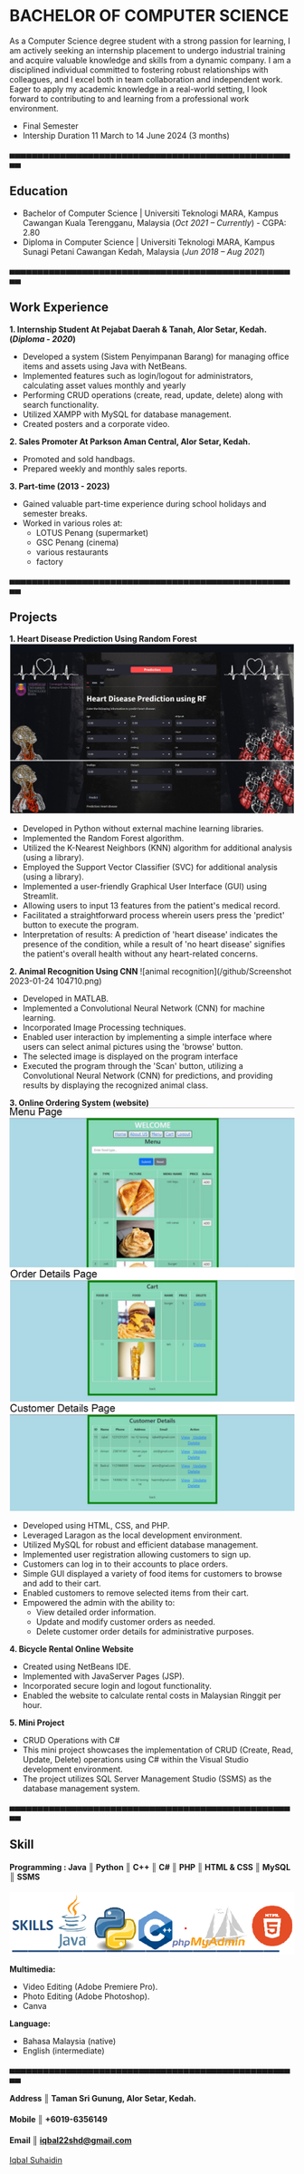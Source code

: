# BACHELOR OF COMPUTER SCIENCE
As a Computer Science degree student with a strong passion for learning, I am actively seeking an internship placement to undergo industrial training and acquire valuable knowledge and skills from a dynamic company. I am a disciplined individual committed to fostering robust relationships with colleagues, and I excel both in team collaboration and independent work. Eager to apply my academic knowledge in a real-world setting, I look forward to contributing to and learning from a professional work environment.
- Final Semester
- Intership Duration 11 March to 14 June 2024 (3 months)

▄▄▄▄▄▄▄▄▄▄▄▄▄▄▄▄▄▄▄▄▄▄▄▄▄▄▄▄▄▄▄▄▄▄▄▄▄▄▄▄▄▄▄▄▄▄▄▄▄▄▄▄
## Education
- Bachelor of Computer Science | Universiti Teknologi MARA, Kampus Cawangan Kuala Terengganu, Malaysia (_Oct 2021 – Currently_) - CGPA: 2.80
- Diploma in Computer Science	| Universiti Teknologi MARA, Kampus Sunagi Petani Cawangan Kedah, Malaysia (_Jun 2018 – Aug 2021_) 
          
▄▄▄▄▄▄▄▄▄▄▄▄▄▄▄▄▄▄▄▄▄▄▄▄▄▄▄▄▄▄▄▄▄▄▄▄▄▄▄▄▄▄▄▄▄▄▄▄▄▄▄▄
## Work Experience
**1. Internship Student At Pejabat Daerah & Tanah, Alor Setar, Kedah. (_Diploma - 2020_)**
- Developed a system (Sistem Penyimpanan Barang) for managing office items and assets using Java with NetBeans.
- Implemented features such as login/logout for administrators, calculating asset values monthly and yearly
- Performing CRUD operations (create, read, update, delete) along with search functionality.
- Utilized XAMPP with MySQL for database management.
- Created posters and a corporate video.

**2. Sales Promoter At Parkson Aman Central, Alor Setar, Kedah.**
- Promoted and sold handbags.
- Prepared weekly and monthly sales reports.

**3. Part-time (2013 - 2023)**
- Gained valuable part-time experience during school holidays and semester breaks.
- Worked in various roles at:
   - LOTUS Penang (supermarket)
   - GSC Penang (cinema)
   - various restaurants
   - factory

▄▄▄▄▄▄▄▄▄▄▄▄▄▄▄▄▄▄▄▄▄▄▄▄▄▄▄▄▄▄▄▄▄▄▄▄▄▄▄▄▄▄▄▄▄▄▄▄▄▄▄▄
## Projects
**1. Heart Disease Prediction Using Random Forest**
![gui random forest](/github/rf.jpg)
- Developed in Python without external machine learning libraries.
- Implemented the Random Forest algorithm.
- Utilized the K-Nearest Neighbors (KNN) algorithm for additional analysis (using a library).
- Employed the Support Vector Classifier (SVC) for additional analysis (using a library).
- Implemented a user-friendly Graphical User Interface (GUI) using Streamlit.
- Allowing users to input 13 features from the patient's medical record.
- Facilitated a straightforward process wherein users press the 'predict' button to execute the program.
- Interpretation of results: A prediction of 'heart disease' indicates the presence of the condition, while a result of 'no heart disease' signifies the patient's overall health without any heart-related concerns.

**2. Animal Recognition Using CNN**
![animal recognition](/github/Screenshot 2023-01-24 104710.png)
- Developed in MATLAB.
- Implemented a Convolutional Neural Network (CNN) for machine learning.
- Incorporated Image Processing techniques.
- Enabled user interaction by implementing a simple interface where users can select animal pictures using the 'browse' button.
- The selected image is displayed on the program interface
- Executed the program through the 'Scan' button, utilizing a Convolutional Neural Network (CNN) for predictions, and providing results by displaying the recognized animal class.

**3. Online Ordering System (website)**
![gui random forest](/github/rbs1.jpg)
![gui random forest](/github/rbs2.png)
![gui random forest](/github/rbs3.png)
- Developed using HTML, CSS, and PHP.
- Leveraged Laragon as the local development environment.
- Utilized MySQL for robust and efficient database management.
- Implemented user registration allowing customers to sign up.
- Customers can log in to their accounts to place orders.
- Simple GUI displayed a variety of food items for customers to browse and add to their cart.
- Enabled customers to remove selected items from their cart.
- Empowered the admin with the ability to:
  - View detailed order information.
  - Update and modify customer orders as needed.
  - Delete customer order details for administrative purposes.

**4. Bicycle Rental Online Website**
- Created using NetBeans IDE.
- Implemented with JavaServer Pages (JSP).
- Incorporated secure login and logout functionality.
- Enabled the website to calculate rental costs in Malaysian Ringgit per hour.

**5. Mini Project**
- CRUD Operations with C#
- This mini project showcases the implementation of CRUD (Create, Read, Update, Delete) operations using C# within the Visual Studio development environment.
- The project utilizes SQL Server Management Studio (SSMS) as the database management system.

▄▄▄▄▄▄▄▄▄▄▄▄▄▄▄▄▄▄▄▄▄▄▄▄▄▄▄▄▄▄▄▄▄▄▄▄▄▄▄▄▄▄▄▄▄▄▄▄▄▄▄▄
## Skill
#### Programming : Java ║ Python ║ C++ ║ C# ║ PHP ║ HTML & CSS ║ MySQL ║ SSMS
![skill](/github/skill.png)


**Multimedia:**
- Video Editing (Adobe Premiere Pro).
- Photo Editing (Adobe Photoshop).
- Canva

**Language:**
- Bahasa Malaysia (native)
- English (intermediate)

▄▄▄▄▄▄▄▄▄▄▄▄▄▄▄▄▄▄▄▄▄▄▄▄▄▄▄▄▄▄▄▄▄▄▄▄▄▄▄▄▄▄▄▄▄▄▄▄▄▄▄▄
#### Address ║ Taman Sri Gunung, Alor Setar, Kedah.
#### Mobile ║ +6019-6356149
#### Email ║ iqbal22shd@gmail.com


<div class="badge-base LI-profile-badge" data-locale="en_US" data-size="large" data-theme="dark" data-type="HORIZONTAL" data-vanity="iqbal-suhaidin-560a452a8" data-version="v1"><a class="badge-base__link LI-simple-link" href="https://my.linkedin.com/in/iqbal-suhaidin-560a452a8?trk=profile-badge">Iqbal Suhaidin</a></div>
              

